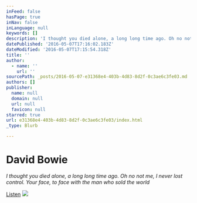 ```yaml
---
inFeed: false
hasPage: true
inNav: false
inLanguage: null
keywords: []
description: 'I thought you died alone, a long long time ago. Oh no not me, I never lost control. Your face, to face with the man who sold the world'
datePublished: '2016-05-07T17:16:02.183Z'
dateModified: '2016-05-07T17:15:54.318Z'
title: ''
author:
  - name: ''
    url: ''
sourcePath: _posts/2016-05-07-e31368e4-403b-4d83-8d2f-0c3ae6c3fe03.md
authors: []
publisher:
  name: null
  domain: null
  url: null
  favicon: null
starred: true
url: e31368e4-403b-4d83-8d2f-0c3ae6c3fe03/index.html
_type: Blurb

---
```

# David Bowie

_I thought you died alone, a long long time ago. Oh no not me, I never lost control. Your face, to face with the man who sold the world_

[Listen][0]
![](https://s3-us-west-2.amazonaws.com/the-grid-img/p/d939fb46a79e36d76f82cc6f71fc0d8913cbe14c.jpg)

[0]: https://youtu.be/HSH--SJKVQQ?t=8